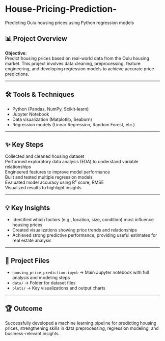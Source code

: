 # House-Pricing-Prediction-
Predicting Oulu housing prices using Python regression models
## 📊 Project Overview

**Objective:**  
Predict housing prices based on real-world data from the Oulu housing market. This project involves data cleaning, preprocessing, feature engineering, and developing regression models to achieve accurate price predictions.

---

## 🛠 Tools & Techniques

- Python (Pandas, NumPy, Scikit-learn)
- Jupyter Notebook
- Data visualization (Matplotlib, Seaborn)
- Regression models (Linear Regression, Random Forest, etc.)

---

## ✨ Key Steps

Collected and cleaned housing dataset  
Performed exploratory data analysis (EDA) to understand variable relationships  
Engineered features to improve model performance  
Built and tested multiple regression models  
Evaluated model accuracy using R² score, RMSE  
Visualized results to highlight insights

---

## 💡 Key Insights

- Identified which factors (e.g., location, size, condition) most influence housing prices  
- Created visualizations showing price trends and relationships  
- Achieved strong predictive performance, providing useful estimates for real estate analysis

---

## 📁 Project Files

- `housing_price_prediction.ipynb` → Main Jupyter notebook with full analysis and modeling steps  
- `data/` → Folder for dataset files 
- `plots/` → Key visualizations and output charts

---

## 🏆 Outcome

Successfully developed a machine learning pipeline for predicting housing prices, strengthening skills in data preprocessing, regression modeling, and business-relevant insights.

